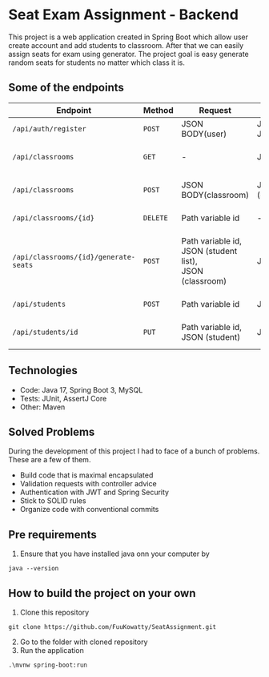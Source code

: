 # Seat Exam Assignment - Backend
This project is a web application created in Spring Boot which allow user create account
and add students to classroom. After that we can easily assign seats for exam using
generator. The project goal is easy generate random seats for students no matter which class
it is. 

## Some of the endpoints

| Endpoint                              | Method   | Request                                                            | Response         | Function                                  |
|---------------------------------------|----------|--------------------------------------------------------------------|------------------|-------------------------------------------|
| `/api/auth/register`                  | `POST`   | JSON BODY(user)                                                    | JSON (token JWT) | create new user                           |
| `/api/classrooms`                     | `GET`    | -                                                                  | JSON (list)      | Returns list of classroom                 |
| `/api/classrooms`                     | `POST`   | JSON BODY(classroom)                                               | JSON (classroom) | Creates new classroom                     |
| `/api/classrooms/{id}`                | `DELETE` | Path variable id                                                   | -                | Delete classroom                          |
| `/api/classrooms/{id}/generate-seats` | `POST`   | Path variable id,  <br/>JSON (student list), <br/>JSON (classroom) | JSON (list)      | Returns list of seats (row, column, user) |
| `/api/students`                       | `POST`   | Path variable id                                                   | JSON(student)    | Create student                            |
| `/api/students/id`                    | `PUT`    | Path variable id, <br/> JSON (student)                             | JSON(student)    | Update student data                       |


## Technologies

* Code: Java 17, Spring Boot 3, MySQL
* Tests: JUnit, AssertJ Core
* Other: Maven

## Solved Problems
During the development of this project I had to face of a bunch of problems. These are a few of them.

* Build code that is maximal encapsulated
* Validation requests with controller advice
* Authentication with JWT and Spring Security
* Stick to SOLID rules
* Organize code with conventional commits

## Pre requirements
1. Ensure that you have installed java onn your computer by
```shell
java --version
```


## How to build the project on your own
1. Clone this repository
```shell
git clone https://github.com/FuuKowatty/SeatAssignment.git
```
2. Go to the folder with cloned repository
3. Run the application
```shell
.\mvnw spring-boot:run
```
